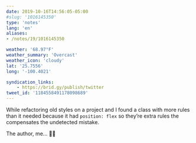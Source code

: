 ```yaml
---
date: 2019-10-16T14:56:05-05:00
#slug: '1016145350'
type: 'notes'
lang: 'en'
aliases:
- /notes/19/1016145350

weather: '68.97°F'
weather_summary: 'Overcast'
weather_icon: 'cloudy'
lat: '25.7556'
long: '-100.4021'

syndication_links:
    - https://brid.gy/publish/twitter
tweet_id: '1184558491178098689'
---
```

While refactoring old styles on a project and I found a class with more rules than it needed because it had `position: flex` so they’re extra rules the compensates the undetected mistake.

The author, me... 👀🤫
